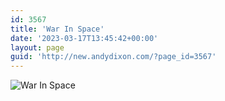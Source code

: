 ```yaml
---
id: 3567
title: 'War In Space'
date: '2023-03-17T13:45:42+00:00'
layout: page
guid: 'http://new.andydixon.com/?page_id=3567'
---
```


![War In Space](https://i0.wp.com/assets.g8x2.ldn.idrivee2-23.com/posters/War%20In%20Space%2001.jpg?w=1200&ssl=1 "War In Space")